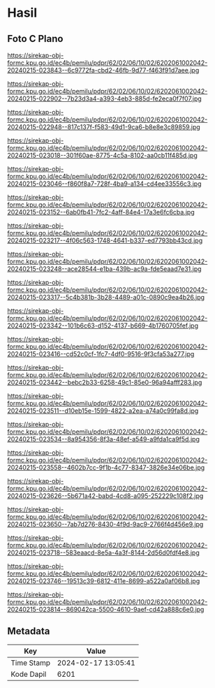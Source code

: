 # Hasil

## Foto C Plano

https://sirekap-obj-formc.kpu.go.id/ec4b/pemilu/pdpr/62/02/06/10/02/6202061002042-20240215-023843--6c9772fa-cbd2-46fb-9d77-f463f91d7aee.jpg

https://sirekap-obj-formc.kpu.go.id/ec4b/pemilu/pdpr/62/02/06/10/02/6202061002042-20240215-022902--7b23d3a4-a393-4eb3-885d-fe2eca0f7f07.jpg

https://sirekap-obj-formc.kpu.go.id/ec4b/pemilu/pdpr/62/02/06/10/02/6202061002042-20240215-022948--817c137f-f583-49d1-9ca6-b8e8e3c89859.jpg

https://sirekap-obj-formc.kpu.go.id/ec4b/pemilu/pdpr/62/02/06/10/02/6202061002042-20240215-023018--301f60ae-8775-4c5a-8102-aa0cb11f485d.jpg

https://sirekap-obj-formc.kpu.go.id/ec4b/pemilu/pdpr/62/02/06/10/02/6202061002042-20240215-023046--f860f8a7-728f-4ba9-a134-cd4ee33556c3.jpg

https://sirekap-obj-formc.kpu.go.id/ec4b/pemilu/pdpr/62/02/06/10/02/6202061002042-20240215-023152--6ab0fb41-7fc2-4aff-84e4-17a3e6fc6cba.jpg

https://sirekap-obj-formc.kpu.go.id/ec4b/pemilu/pdpr/62/02/06/10/02/6202061002042-20240215-023217--4f06c563-1748-4641-b337-ed7793bb43cd.jpg

https://sirekap-obj-formc.kpu.go.id/ec4b/pemilu/pdpr/62/02/06/10/02/6202061002042-20240215-023248--ace28544-e1ba-439b-ac9a-fde5eaad7e31.jpg

https://sirekap-obj-formc.kpu.go.id/ec4b/pemilu/pdpr/62/02/06/10/02/6202061002042-20240215-023317--5c4b381b-3b28-4489-a01c-0890c9ea4b26.jpg

https://sirekap-obj-formc.kpu.go.id/ec4b/pemilu/pdpr/62/02/06/10/02/6202061002042-20240215-023342--101b6c63-d152-4137-b669-4b1760705fef.jpg

https://sirekap-obj-formc.kpu.go.id/ec4b/pemilu/pdpr/62/02/06/10/02/6202061002042-20240215-023416--cd52c0cf-1fc7-4df0-9516-9f3cfa53a277.jpg

https://sirekap-obj-formc.kpu.go.id/ec4b/pemilu/pdpr/62/02/06/10/02/6202061002042-20240215-023442--bebc2b33-6258-49c1-85e0-96a94afff283.jpg

https://sirekap-obj-formc.kpu.go.id/ec4b/pemilu/pdpr/62/02/06/10/02/6202061002042-20240215-023511--d10eb15e-1599-4822-a2ea-a74a0c99fa8d.jpg

https://sirekap-obj-formc.kpu.go.id/ec4b/pemilu/pdpr/62/02/06/10/02/6202061002042-20240215-023534--8a954356-8f3a-48ef-a549-a9fda1ca9f5d.jpg

https://sirekap-obj-formc.kpu.go.id/ec4b/pemilu/pdpr/62/02/06/10/02/6202061002042-20240215-023558--4602b7cc-9f1b-4c77-8347-3826e34e06be.jpg

https://sirekap-obj-formc.kpu.go.id/ec4b/pemilu/pdpr/62/02/06/10/02/6202061002042-20240215-023626--5b671a42-babd-4cd8-a095-252229c108f2.jpg

https://sirekap-obj-formc.kpu.go.id/ec4b/pemilu/pdpr/62/02/06/10/02/6202061002042-20240215-023650--7ab7d276-8430-4f9d-9ac9-2766f4d456e9.jpg

https://sirekap-obj-formc.kpu.go.id/ec4b/pemilu/pdpr/62/02/06/10/02/6202061002042-20240215-023718--583eaacd-8e5a-4a3f-8144-2d56d0fdf4e8.jpg

https://sirekap-obj-formc.kpu.go.id/ec4b/pemilu/pdpr/62/02/06/10/02/6202061002042-20240215-023746--19513c39-6812-411e-8699-a522a0af06b8.jpg

https://sirekap-obj-formc.kpu.go.id/ec4b/pemilu/pdpr/62/02/06/10/02/6202061002042-20240215-023814--869042ca-5500-4610-9aef-cd42a888c6e0.jpg


## Metadata

| Key        | Value               |
| ---------- | ------------------- |
| Time Stamp | 2024-02-17 13:05:41 |
| Kode Dapil | 6201                |



